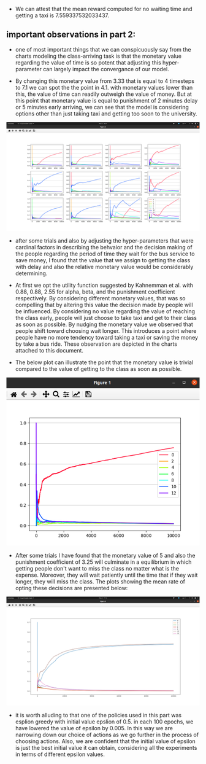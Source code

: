 * We can attest that the mean reward computed for no waiting time and getting a taxi is 7.559337532033437. 

## important observations in part 2:

* one of most important things that we can conspicuously say from the charts modeling the class-arriving task is that the monetary value regarding the value of time is so potent that adjusting this hyper-parameter can largely impact the convergance of our model. 

* By changing this monetary value from 3.33 that is equal to 4 timesteps to 7.1 we can spot the the point in 4.1.
with monetary values lower than this, the value of time can readily outweigh the value of money. But at this point that monetary value is equal to punishment of 2 minutes delay or 5 minutes early arriving, we can see that the model is considering options other than just taking taxi and getting too soon to the university.

![](results/part2/Screenshot%20from%202020-11-02%2016-27-16.png)


* after some trials and also by adjusting the hyper-parameters that were cardinal factors in describing the behvaior and the decision making of the people regarding the period of time they wait for the bus service to save money, I found that the value that we assign to getting the class with delay and also the relative monetary value would be considerably determining. 

* At first we opt the utility function suggested by Kahnemman et al. with 0.88, 0.88, 2.55 for alpha, beta, and the punishment coefficient respectively. By considering different monetary values, that was so compelling that by altering this value the decision made by people will be influenced. By considering no value regarding the value of reaching the class early, people will just choose to take taxi and get to their class as soon as possible. By nudging the monetary value we observed that people shift toward choosing wait longer. This introduces a point where people have no more tendency toward taking a taxi or saving the money by take a bus ride. These observation are depicted in the charts attached to this document. 

* The below plot can illustrate the point that the monetary value is trivial compared to the value of getting to the class as soon as possible.

![](results/part2/Screenshot%20from%202020-11-01%2018-49-54.png)

* After some trials I have found that the monetary value of 5 and also the punishment coefficient of 3.25 will culminate in a equilibrium in which getting people don't want to miss the class no matter what is the expense. Moreover, they will wait patiently until the time that if they wait longer, they will miss the class. The plots showing the mean rate of opting these decisions are presented below:

![mean_rate_actions](results/part2/Screenshot%20from%202020-11-02%2017-12-42.png)

* it is worth alluding to that one of the policies used in this part was esplion greedy with initial value epslion of 0.5. in each 100 epochs, we have lowered the value of epsilon by 0.005. In this way we are narrowing down our choice of actions as we go further in the process of choosing actions. Also, we are confident that the initial value of epsilon is just the best initial value it can obtain, considering all the experiments in terms of different epsilon values. 